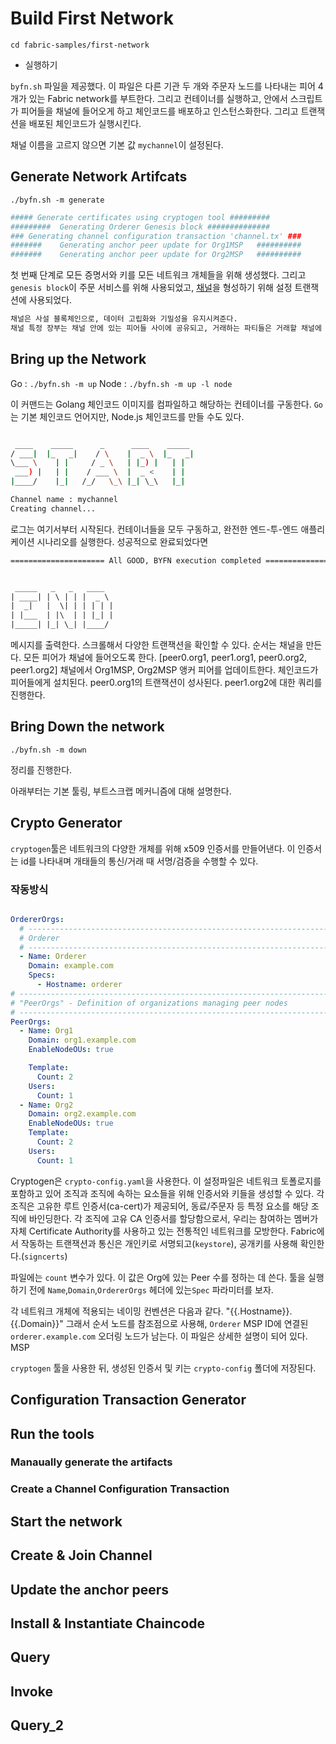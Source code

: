# Build First Network

[](http://hyperledger-fabric.readthedocs.io/en/latest/build_network.html)

`cd fabric-samples/first-network`

* 실행하기

`byfn.sh` 파일을 제공했다. 이 파일은 다른 기관 두 개와 주문자 노드를 나타내는 피어 4개가 있는 Fabric network를 부트한다.
그리고 컨테이너를 실행하고, 안에서 스크립트가 피어들을 채널에 들어오게 하고 체인코드를 배포하고 인스턴스화한다. 그리고 트랜잭션을 배포된 체인코드가 실행시킨다.

채널 이름을 고르지 않으면 기본 값 `mychannel`이 설정된다.

## Generate Network Artifcats

`./byfn.sh -m generate`

```bash
##### Generate certificates using cryptogen tool #########
#########  Generating Orderer Genesis block ##############
### Generating channel configuration transaction 'channel.tx' ###
#######    Generating anchor peer update for Org1MSP   ##########
#######    Generating anchor peer update for Org2MSP   ##########
```

첫 번째 단계로 모든 증명서와 키를 모든 네트워크 개체들을 위해 생성했다.
그리고 `genesis block`이 주문 서비스를 위해 사용되었고, [채널](http://hyperledger-fabric.readthedocs.io/en/latest/glossary.html#channel)을 형성하기 위해 설정 트랜잭션에 사용되었다.

```txt
채널은 사설 블록체인으로, 데이터 고립화와 기밀성을 유지시켜준다.
채널 특정 장부는 채널 안에 있는 피어들 사이에 공유되고, 거래하는 파티들은 거래할 채널에 적절하기 인증해야 한다.
```

## Bring up the Network

Go : `./byfn.sh -m up`
Node : `./byfn.sh -m up -l node`

이 커맨드는 Golang 체인코드 이미지를 컴파일하고 해당하는 컨테이너를 구동한다.
`Go`는 기본 체인코드 언어지만, Node.js 체인코드를 만들 수도 있다.

```bash

 ____    _____      _      ____    _____
/ ___|  |_   _|    / \    |  _ \  |_   _|
\___ \    | |     / _ \   | |_) |   | |
 ___) |   | |    / ___ \  |  _ <    | |
|____/    |_|   /_/   \_\ |_| \_\   |_|

Channel name : mychannel
Creating channel...
```

로그는 여기서부터 시작된다. 컨테이너들을 모두 구동하고, 완전한 엔드-투-엔드 애플리케이션 시나리오를 실행한다. 성공적으로 완료되었다면

```txt
===================== All GOOD, BYFN execution completed =====================


 _____   _   _   ____
| ____| | \ | | |  _ \
|  _|   |  \| | | | | |
| |___  | |\  | | |_| |
|_____| |_| \_| |____/
```

메시지를 출력한다. 스크롤해서 다양한 트랜잭션을 확인할 수 있다.
순서는
    채널을 만든다.
    모든 피어가 채널에 들어오도록 한다.
    [peer0.org1, peer1.org1, peer0.org2, peer1.org2]
    채널에서 Org1MSP, Org2MSP 앵커 피어를 업데이트한다.
    체인코드가 피어들에게 설치된다.
    peer0.org1의 트랜잭션이 성사된다.
    peer1.org2에 대한 쿼리를 진행한다.

## Bring Down the network

`./byfn.sh -m down`

정리를 진행한다.

아래부터는 기본 툴링, 부트스크랩 메커니즘에 대해 설명한다.

## Crypto Generator

`cryptogen`툴은 네트워크의 다양한 개체를 위해 x509 인증서를 만들어낸다.
이 인증서는 id를 나타내며 개태들의 통신/거래 때 서명/검증을 수행할 수 있다.

### 작동방식

```yaml

OrdererOrgs:
  # ---------------------------------------------------------------------------
  # Orderer
  # ---------------------------------------------------------------------------
  - Name: Orderer
    Domain: example.com
    Specs:
      - Hostname: orderer
# ---------------------------------------------------------------------------
# "PeerOrgs" - Definition of organizations managing peer nodes
# ---------------------------------------------------------------------------
PeerOrgs:
  - Name: Org1
    Domain: org1.example.com
    EnableNodeOUs: true

    Template:
      Count: 2
    Users:
      Count: 1
  - Name: Org2
    Domain: org2.example.com
    EnableNodeOUs: true
    Template:
      Count: 2
    Users:
      Count: 1
```

Cryptogen은 `crypto-config.yaml`을 사용한다.
이 설정파일은 네트워크 토폴로지를 포함하고 있어 조직과 조직에 속하는 요소들을 위해 인증서와 키들을 생성할 수 있다.
각 조직은 고유한 루트 인증서(ca-cert)가 제공되어, 동료/주문자 등 특정 요소를 해당 조직에 바인딩한다.
각 조직에 고유 CA 인증서를 할당함으로서, 우리는 참여하는 멤버가 자체 Certificate Authority를 사용하고 있는 전통적인 네트워크를 모방한다.
Fabric에서 작동하는 트랜잭션과 통신은 개인키로 서명되고(`keystore`), 공개키를 사용해 확인한다.(`signcerts`)

파일에는 `count` 변수가 있다. 이 값은 Org에 있는 Peer 수를 정하는 데 쓴다.
툴을 실행하기 전에 `Name`,`Domain`,`OrdererOrgs` 헤더에 있는`Spec` 파라미터를 보자.

각 네트워크 개체에 적용되는 네이밍 컨벤션은 다음과 같다.
"{{.Hostname}}.{{.Domain}}"
그래서 순서 노드를 참조점으로 사용해, `Orderer` MSP ID에 연결된`orderer.example.com` 오더링 노드가 남는다.
이 파일은 상세한 설명이 되어 있다. MSP

`cryptogen` 툴을 사용한 뒤, 생성된 인증서 및 키는 `crypto-config` 폴더에 저장된다.

## Configuration Transaction Generator

## Run the tools

### Manaually generate the artifacts

### Create a Channel Configuration Transaction

## Start the network

## Create & Join Channel

## Update the anchor peers

## Install & Instantiate Chaincode

## Query

## Invoke

## Query_2